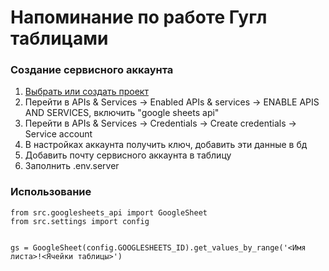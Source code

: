 # Напоминание по работе Гугл таблицами 

### Создание сервисного аккаунта

1. [Выбрать или создать проект](https://console.cloud.google.com/welcome)
2. Перейти в APIs & Services -> Enabled APIs & services -> ENABLE APIS AND SERVICES, включить "google sheets api"
3. Перейти в APIs & Services -> Credentials -> Create credentials -> Service account
4. В настройках аккаунта получить ключ, добавить эти данные в бд
5. Добавить почту сервисного аккаунта в таблицу
6. Заполнить .env.server

### Использование

```
from src.googlesheets_api import GoogleSheet
from src.settings import config


gs = GoogleSheet(config.GOOGLESHEETS_ID).get_values_by_range('<Имя листа>!<Ячейки таблицы>')
```

